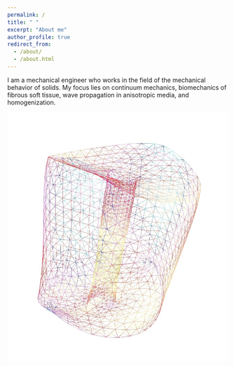 ```yaml
---
permalink: /
title: " "
excerpt: "About me"
author_profile: true
redirect_from: 
  - /about/
  - /about.html
---
```


I am a mechanical engineer who works in the field of the mechanical behavior of solids.
My focus lies on continuum mechanics, biomechanics of fibrous soft tissue, wave propagation in anisotropic media, and homogenization.

![Cervix](/images/WireFrameSnegative.jpg)


